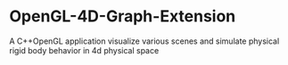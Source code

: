 # OpenGL-4D-Graph-Extension
A C++OpenGL application visualize various scenes and simulate physical rigid body behavior in 4d physical space
